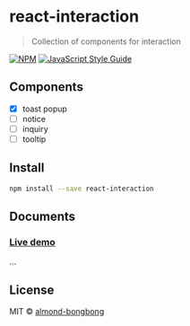 # react-interaction

> Collection of components for interaction

[![NPM](https://img.shields.io/npm/v/react-interaction.svg)](https://www.npmjs.com/package/react-interaction) [![JavaScript Style Guide](https://img.shields.io/badge/code_style-standard-brightgreen.svg)](https://standardjs.com)

## Components

- [x] toast popup
- [ ] notice
- [ ] inquiry
- [ ] tooltip

## Install

```bash
npm install --save react-interaction
```

## Documents

### [Live demo](https://www.naver.com)

...

## License

MIT © [almond-bongbong](https://github.com/almond-bongbong)
